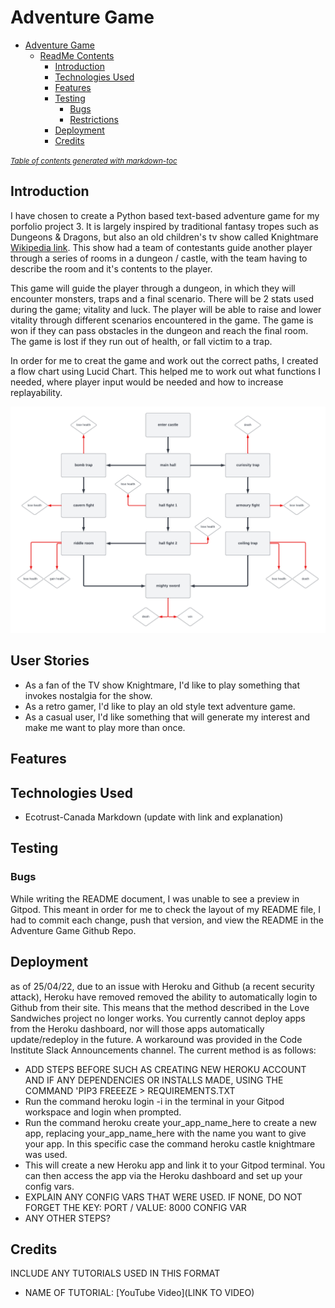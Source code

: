 # Adventure Game

- [Adventure Game](#adventure-game)
  * [ReadMe Contents](#readme-contents)
    + [Introduction](#introduction)
    + [Technologies Used](#technologies-used)
    + [Features](#features)
    + [Testing](#testing)
      - [Bugs](#bugs) 
      - [Restrictions](#restrictions)    
    + [Deployment](#deployment)
    + [Credits](#credits)

<small><i><a href='http://ecotrust-canada.github.io/markdown-toc/'>Table of contents generated with markdown-toc</a></i></small>

## Introduction

I have chosen to create a Python based text-based adventure game for my porfolio project 3. It is largely inspired by traditional fantasy tropes such as Dungeons & Dragons, but also an old children's tv show called Knightmare [Wikipedia link](https://en.wikipedia.org/wiki/Knightmare). This show had a team of contestants guide another player through a series of rooms in a dungeon / castle, with the team having to describe the room and it's contents to the player. 

This game will guide the player through a dungeon, in which they will encounter monsters, traps and a final scenario. There will be 2 stats used during the game; vitality and luck. The player will be able to raise and lower vitality through different scenarios encountered in the game. The game is won if they can pass obstacles in the dungeon and reach the final room. The game is lost if they run out of health, or fall victim to a trap.

In order for me to creat the game and work out the correct paths, I created a flow chart using Lucid Chart. This helped me to work out what functions I needed, where player input would be needed and how to increase replayability.

![flow chart](/assets/images/castle_knightmare_flowchart.png "Lucid Chart flow chart")

## User Stories

* As a fan of the TV show Knightmare, I'd like to play something that invokes nostalgia for the show.
* As a retro gamer, I'd like to play an old style text adventure game.
* As a casual user, I'd like something that will generate my interest and make me want to play more than once.

## Features



## Technologies Used

* Ecotrust-Canada Markdown (update with link and explanation)





## Testing
### Bugs
While writing the README document, I was unable to see a preview in Gitpod. This meant in order for me to check the layout of my README file, I had to commit each change, push that version, and view the README in the Adventure Game Github Repo.


## Deployment

as of 25/04/22, due to an issue with Heroku and Github (a recent security attack), Heroku have removed removed the ability to automatically login to Github from their site. This means that the method described in the Love Sandwiches project no longer works. You currently cannot deploy apps from the Heroku dashboard, nor will those apps automatically update/redeploy in the future. A workaround was provided in the Code Institute Slack Announcements channel. The current method is as follows:

* ADD STEPS BEFORE SUCH AS CREATING NEW HEROKU ACCOUNT AND IF ANY DEPENDENCIES OR INSTALLS MADE, USING THE COMMAND 'PIP3 FREEEZE > REQUIREMENTS.TXT
* Run the command heroku login -i in the terminal in your Gitpod workspace and login when prompted. 
* Run the command heroku create your_app_name_here to create a new app, replacing your_app_name_here with the name you want to give your  app. In this specific case the command heroku castle knightmare was used. 
* This will create a new Heroku app and link it to your Gitpod terminal. You can then access the app via the Heroku dashboard and set up your config vars.
* EXPLAIN ANY CONFIG VARS THAT WERE USED. IF NONE, DO NOT FORGET THE KEY: PORT / VALUE: 8000 CONFIG VAR
* ANY OTHER STEPS?


## Credits

INCLUDE ANY TUTORIALS USED IN THIS FORMAT

* NAME OF TUTORIAL: [YouTube Video](LINK TO VIDEO)